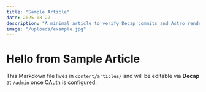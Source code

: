 ```yaml
---
title: "Sample Article"
date: 2025-08-27
description: "A minimal article to verify Decap commits and Astro rendering."
image: "/uploads/example.jpg"
---
```


# Hello from Sample Article

This Markdown file lives in `content/articles/` and will be editable via **Decap** at `/admin` once OAuth is configured.
